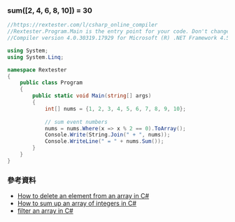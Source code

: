 ### sum([2, 4, 6, 8, 10]) = 30
```C#
//https://rextester.com/l/csharp_online_compiler
//Rextester.Program.Main is the entry point for your code. Don't change it.
//Compiler version 4.0.30319.17929 for Microsoft (R) .NET Framework 4.5

using System;
using System.Linq;

namespace Rextester
{
    public class Program
    {
        public static void Main(string[] args)
        {
            int[] nums = {1, 2, 3, 4, 5, 6, 7, 8, 9, 10};
            
            // sum event numbers
            nums = nums.Where(x => x % 2 == 0).ToArray(); 
            Console.Write(String.Join(" + ", nums));
            Console.WriteLine(" = " + nums.Sum());
        }
    }
}
```

### 參考資料
- [How to delete an element from an array in C#](https://stackoverflow.com/questions/496896/how-to-delete-an-element-from-an-array-in-c-sharp)
- [How to sum up an array of integers in C#](https://stackoverflow.com/questions/2419343/how-to-sum-up-an-array-of-integers-in-c-sharp)
- [filter an array in C#](https://stackoverflow.com/questions/1912128/filter-an-array-in-c-sharp)
